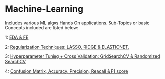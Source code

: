 # Machine-Learning
Includes various ML algos Hands On applications. Sub-Topics or basic Concepts included are listed below:


1: [EDA & FE](https://github.com/sinchan1999/Machine-Learning/blob/main/Regression/Linear_Regression/EDA_And_FE_Algerian_Forest_Fires.ipynb)

2: [Regularization Techniques: LASSO, RIDGE & ELASTICNET.](https://github.com/sinchan1999/Machine-Learning/blob/main/Regression/Linear_Regression/3.0-Model%20Training.ipynb)

3: [Hyperparameter Tuning + Cross Validation: GridSearchCV & Randomized SearchCV](https://github.com/sinchan1999/Machine-Learning/blob/main/Regression/Logistic_Regression/Binary%20Logistic%20Regression.ipynb)

4: [Confusion Matrix, Accuracy, Precision, Reacall & F1 score](https://github.com/sinchan1999/Machine-Learning/blob/main/Regression/Logistic_Regression/Binary%20Logistic%20Regression.ipynb)



